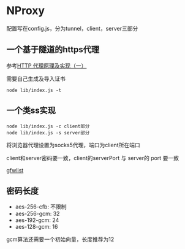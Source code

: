 # NProxy

配置写在config.js，分为tunnel，client，server三部分

## 一个基于隧道的https代理

参考[HTTP 代理原理及实现（一）](https://imququ.com/post/web-proxy.html)

需要自己生成及导入证书

    node lib/index.js -t

## 一个类ss实现

    node lib/index.js -c client部分
    node lib/index.js -s server部分

将浏览器代理设置为socks5代理，端口为client所在端口

client和server密码要一致，client的serverPort 与 server的 port 要一致

[gfwlist](https://raw.githubusercontent.com/gfwlist/gfwlist/master/gfwlist.txt)

## 密码长度

* aes-256-cfb: 不限制
* aes-256-gcm: 32
* aes-192-gcm: 24
* aes-128-gcm: 16

gcm算法还需要一个初始向量，长度推荐为12
